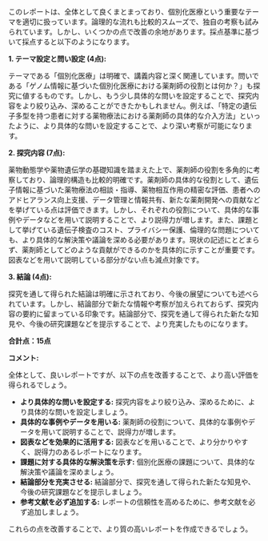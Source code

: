 このレポートは、全体として良くまとまっており、個別化医療という重要なテーマを適切に扱っています。論理的な流れも比較的スムーズで、独自の考察も試みられています。しかし、いくつかの点で改善の余地があります。採点基準に基づいて採点すると以下のようになります。


**1. テーマ設定と問い設定 (4点):**

テーマである「個別化医療」は明確で、講義内容と深く関連しています。問いである「ゲノム情報に基づいた個別化医療における薬剤師の役割とは何か？」も探究に値するものです。しかし、もう少し具体的な問いを設定することで、探究内容をより絞り込み、深めることができたかもしれません。例えば、「特定の遺伝子多型を持つ患者に対する薬物療法における薬剤師の具体的な介入方法」といったように、より具体的な問いを設定することで、より深い考察が可能になります。


**2. 探究内容 (7点):**

薬物動態学や薬物遺伝学の基礎知識を踏まえた上で、薬剤師の役割を多角的に考察しており、論理的構造も比較的明確です。薬剤師の具体的な役割として、遺伝子情報に基づいた薬物療法の相談・指導、薬物相互作用の精密な評価、患者へのアドヒアランス向上支援、データ管理と情報共有、新たな薬剤開発への貢献などを挙げている点は評価できます。しかし、それぞれの役割について、具体的な事例やデータなどを用いて説明することで、より説得力が増します。また、課題として挙げている遺伝子検査のコスト、プライバシー保護、倫理的な問題についても、より具体的な解決策や議論を深める必要があります。現状の記述にとどまらず、薬剤師としてどのような貢献ができるのかを具体的に示すことが重要です。図表などを用いて説明している部分がない点も減点対象です。


**3. 結論 (4点):**

探究を通して得られた結論は明確に示されており、今後の展望についても述べられています。しかし、結論部分で新たな情報や考察が加えられておらず、探究内容の要約に留まっている印象です。結論部分で、探究を通して得られた新たな知見や、今後の研究課題などを提示することで、より充実したものになります。


**合計点：15点**

**コメント:**

全体として、良いレポートですが、以下の点を改善することで、より高い評価を得られるでしょう。

* **より具体的な問いを設定する:**  探究内容をより絞り込み、深めるために、より具体的な問いを設定しましょう。
* **具体的な事例やデータを用いる:**  薬剤師の役割について、具体的な事例やデータを用いて説明することで、説得力が増します。
* **図表などを効果的に活用する:**  図表などを用いることで、より分かりやすく、説得力のあるレポートになります。
* **課題に対する具体的な解決策を示す:**  個別化医療の課題について、具体的な解決策や議論を深めましょう。
* **結論部分を充実させる:**  結論部分で、探究を通して得られた新たな知見や、今後の研究課題などを提示しましょう。
* **参考文献を必ず追加する:**  レポートの信頼性を高めるために、参考文献を必ず追加しましょう。


これらの点を改善することで、より質の高いレポートを作成できるでしょう。